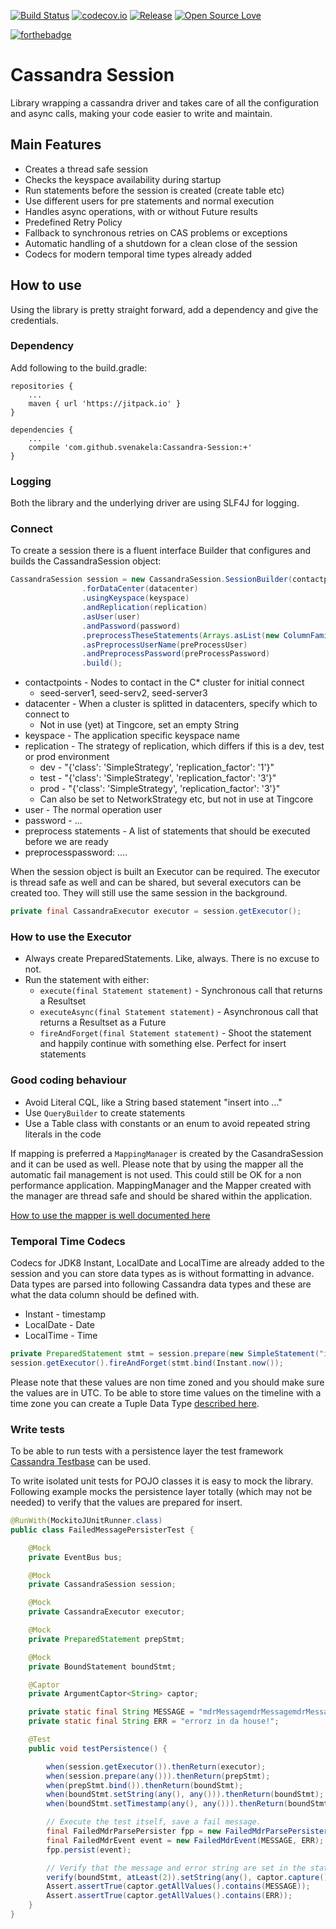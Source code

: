 [![Build Status](https://travis-ci.org/svenakela/Cassandra-Session.png)](https://travis-ci.org/svenakela/Cassandra-Session)
[![codecov.io](https://codecov.io/github/svenakela/Cassandra-Session/coverage.svg?branch=master)](https://codecov.io/github/svenakela/Cassandra-Session?branch=master)
[![Release](https://jitpack.io/v/svenakela/Cassandra-Session.svg)](https://jitpack.io/#svenakela/Cassandra-Session)
[![Open Source Love](https://badges.frapsoft.com/os/mit/mit.svg?v=102)](https://github.com/ellerbrock/open-source-badge/)

[![forthebadge](http://forthebadge.com/badges/gluten-free.svg)](http://forthebadge.com)

# Cassandra Session #

Library wrapping a cassandra driver and takes care of all the configuration and async calls, making your code easier to write and maintain.

## Main Features ##

* Creates a thread safe session
* Checks the keyspace availability during startup
* Run statements before the session is created (create table etc)
* Use different users for pre statements and normal execution
* Handles async operations, with or without Future results
* Predefined Retry Policy
* Fallback to synchronous retries on CAS problems or exceptions
* Automatic handling of a shutdown for a clean close of the session
* Codecs for modern temporal time types already added

## How to use ##

Using the library is pretty straight forward, add a dependency and give the credentials.

### Dependency ###

Add following to the build.gradle:

```Gradle
repositories {
    ...
    maven { url 'https://jitpack.io' }
}

dependencies {
    ...
    compile 'com.github.svenakela:Cassandra-Session:+'
}
```

### Logging ###

Both the library and the underlying driver are using SLF4J for logging.

### Connect ###

To create a session there is a fluent interface Builder that configures and builds the CassandraSession object:

```Java
CassandraSession session = new CassandraSession.SessionBuilder(contactpoints)
                .forDataCenter(datacenter)
                .usingKeyspace(keyspace)
                .andReplication(replication)
                .asUser(user)
                .andPassword(password)
                .preprocessTheseStatements(Arrays.asList(new ColumnFamilies()))
                .asPreprocessUserName(preProcessUser)
                .andPreprocessPassword(preProcessPassword)
                .build();
```

* contactpoints - Nodes to contact in the C* cluster for initial connect
  * seed-server1, seed-serv2, seed-server3
* datacenter - When a cluster is splitted in datacenters, specify which to connect to
  * Not in use (yet) at Tingcore, set an empty String
* keyspace - The application specific keyspace name
* replication - The strategy of replication, which differs if this is a dev, test or prod environment
  * dev - "{'class': 'SimpleStrategy', 'replication_factor': '1'}"
  * test - "{'class': 'SimpleStrategy', 'replication_factor': '3'}"
  * prod - "{'class': 'SimpleStrategy', 'replication_factor': '3'}"
  * Can also be set to NetworkStrategy etc, but not in use at Tingcore
* user - The normal operation user
* password - ...
* preprocess statements - A list of statements that should be executed before we are ready
* preprocesspassword: ....

When the session object is built an Executor can be required. The executor is thread safe as well and can be shared, but several executors can be created too. They will still use the same session in the background.

```Java
private final CassandraExecutor executor = session.getExecutor();
```

### How to use the Executor ###

* Always create PreparedStatements. Like, always. There is no excuse to not.
* Run the statement with either:
  * `execute(final Statement statement)` - Synchronous call that returns a Resultset
  * `executeAsync(final Statement statement)` - Asynchronous call that returns a Resultset as a Future
  * `fireAndForget(final Statement statement)` - Shoot the statement and happily continue with something else. Perfect for insert statements

### Good coding behaviour ###

* Avoid Literal CQL, like a String based statement "insert into ..."
* Use `QueryBuilder` to create statements
* Use a Table class with constants or an enum to avoid repeated string literals in the code

If mapping is preferred a `MappingManager` is created by the CasandraSession and it can be used as well. Please note that by using the mapper all the automatic fail management is not used. This could still be OK for a non performance application. MappingManager and the Mapper created with the manager are thread safe and should be shared within the application.

[How to use the mapper is well documented here](http://docs.datastax.com/en/developer/java-driver/3.2/manual/object_mapper/using/)

### Temporal Time Codecs ###

Codecs for JDK8 Instant, LocalDate and LocalTime are already added to the session and you can store data types as is without formatting in advance. Data types are parsed into following Cassandra data types and these are what the data column should be defined with.

 * Instant - timestamp
 * LocalDate - Date
 * LocalTime - Time
 
 ```Java
 private PreparedStatement stmt = session.prepare(new SimpleStatement("insert into testtime(id, t) values(1, ?)"));
 session.getExecutor().fireAndForget(stmt.bind(Instant.now());
 ```

Please note that these values are non time zoned and you should make sure the values are in UTC. To be able to store time values on the timeline with a time zone you can create a Tuple Data Type [described here](http://docs.datastax.com/en/developer/java-driver/3.2/manual/custom_codecs/extras/#jdk-8).

### Write tests ###

To be able to run tests with a persistence layer the test framework [Cassandra Testbase](https://github.com/svenakela/Cassandra-Testbase) can be used.

To write isolated unit tests for POJO classes it is easy to mock the library. Following example mocks the persistence layer totally (which may not be needed) to verify that the values are prepared for insert.


```Java
@RunWith(MockitoJUnitRunner.class)
public class FailedMessagePersisterTest {

    @Mock
    private EventBus bus;

    @Mock
    private CassandraSession session;

    @Mock
    private CassandraExecutor executor;

    @Mock
    private PreparedStatement prepStmt;

    @Mock
    private BoundStatement boundStmt;

    @Captor
    private ArgumentCaptor<String> captor;

    private static final String MESSAGE = "mdrMessagemdrMessagemdrMessagemdrMessage";
    private static final String ERR = "errorz in da house!";

    @Test
    public void testPersistence() {

        when(session.getExecutor()).thenReturn(executor);
        when(session.prepare(any())).thenReturn(prepStmt);
        when(prepStmt.bind()).thenReturn(boundStmt);
        when(boundStmt.setString(any(), any())).thenReturn(boundStmt);
        when(boundStmt.setTimestamp(any(), any())).thenReturn(boundStmt);

        // Execute the test itself, save a fail message.
        final FailedMdrParsePersister fpp = new FailedMdrParsePersister(session, bus);
        final FailedMdrEvent event = new FailedMdrEvent(MESSAGE, ERR);
        fpp.persist(event);

        // Verify that the message and error string are set in the statement.
        verify(boundStmt, atLeast(2)).setString(any(), captor.capture());
        Assert.assertTrue(captor.getAllValues().contains(MESSAGE));
        Assert.assertTrue(captor.getAllValues().contains(ERR));
    }
}
```
